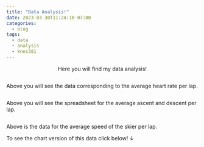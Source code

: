 ```yaml
---
title: "Data Analysis!"
date: 2023-03-30T11:24:10-07:00
categories:
  - blog
tags:
  - data
  - analysis
  - knes381
---
```


<p div align="center"> Here you will find my data analysis! <p>
  
<p>
<img src="{{ site.url }}{{site.baseurl }}/assets/images/excelHR.jpg" alt="">
<p>
 
<p>
Above you will see the data corresponding to the average heart rate per lap.
<p>
  
<p>
<img src="{{ site.url }}{{site.baseurl }}/assets/images/excelAD.jpg" alt="">
<p>
  
<p>
Above you will see the spreadsheet for the average ascent and descent per lap. 
<p>
  
<p>
<img src="{{ site.url }}{{site.baseurl }}/assets/images/excelAS.jpg" alt="">
<p>
  
<p>
Above is the data for the average speed of the skier per lap.
<p>
  
<p>
To see the chart version of this data click below! ↓
<a href= "https://carissaleung.github.io/website/blog/charts/">
